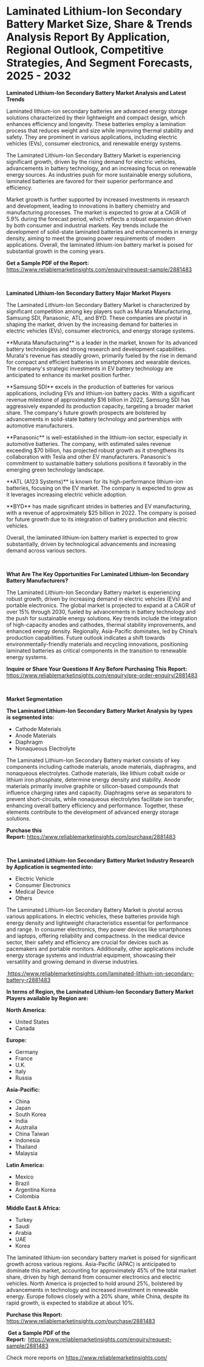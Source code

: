 <p><h1>Laminated Lithium-Ion Secondary Battery Market Size, Share & Trends Analysis Report By Application, Regional Outlook, Competitive Strategies, And Segment Forecasts, 2025 - 2032</h1></p><p><strong>Laminated Lithium-Ion Secondary Battery Market Analysis and Latest Trends</strong></p>
<p><p>Laminated lithium-ion secondary batteries are advanced energy storage solutions characterized by their lightweight and compact design, which enhances efficiency and longevity. These batteries employ a lamination process that reduces weight and size while improving thermal stability and safety. They are prominent in various applications, including electric vehicles (EVs), consumer electronics, and renewable energy systems.</p><p>The Laminated Lithium-Ion Secondary Battery Market is experiencing significant growth, driven by the rising demand for electric vehicles, advancements in battery technology, and an increasing focus on renewable energy sources. As industries push for more sustainable energy solutions, laminated batteries are favored for their superior performance and efficiency.</p><p>Market growth is further supported by increased investments in research and development, leading to innovations in battery chemistry and manufacturing processes. The market is expected to grow at a CAGR of 5.9% during the forecast period, which reflects a robust expansion driven by both consumer and industrial markets. Key trends include the development of solid-state laminated batteries and enhancements in energy density, aiming to meet the growing power requirements of modern applications. Overall, the laminated lithium-ion battery market is poised for substantial growth in the coming years.</p></p>
<p><strong>Get a Sample PDF of the Report:&nbsp;</strong> <a href="https://www.reliablemarketinsights.com/enquiry/request-sample/2881483?utm_campaign=2204&utm_medium=2&utm_source=Github&utm_content=ia&utm_term=12032025&utm_id=laminated-lithium-ion-secondary-battery">https://www.reliablemarketinsights.com/enquiry/request-sample/2881483</a></p>
<p>&nbsp;</p>
<p><strong>Laminated Lithium-Ion Secondary Battery Major Market Players</strong></p>
<p><p>The Laminated Lithium-Ion Secondary Battery Market is characterized by significant competition among key players such as Murata Manufacturing, Samsung SDI, Panasonic, ATL, and BYD. These companies are pivotal in shaping the market, driven by the increasing demand for batteries in electric vehicles (EVs), consumer electronics, and energy storage systems.</p><p>**Murata Manufacturing** is a leader in the market, known for its advanced battery technologies and strong research and development capabilities. Murata's revenue has steadily grown, primarily fueled by the rise in demand for compact and efficient batteries in smartphones and wearable devices. The company's strategic investments in EV battery technology are anticipated to enhance its market position further.</p><p>**Samsung SDI** excels in the production of batteries for various applications, including EVs and lithium-ion battery packs. With a significant revenue milestone of approximately $16 billion in 2022, Samsung SDI has aggressively expanded its production capacity, targeting a broader market share. The company's future growth prospects are bolstered by advancements in solid-state battery technology and partnerships with automotive manufacturers.</p><p>**Panasonic** is well-established in the lithium-ion sector, especially in automotive batteries. The company, with estimated sales revenue exceeding $70 billion, has projected robust growth as it strengthens its collaboration with Tesla and other EV manufacturers. Panasonic's commitment to sustainable battery solutions positions it favorably in the emerging green technology landscape.</p><p>**ATL (A123 Systems)** is known for its high-performance lithium-ion batteries, focusing on the EV market. The company is expected to grow as it leverages increasing electric vehicle adoption. </p><p>**BYD** has made significant strides in batteries and EV manufacturing, with a revenue of approximately $25 billion in 2022. The company is poised for future growth due to its integration of battery production and electric vehicles.</p><p>Overall, the laminated lithium-ion battery market is expected to grow substantially, driven by technological advancements and increasing demand across various sectors.</p></p>
<p>&nbsp;</p>
<p><strong>What Are The Key Opportunities For Laminated Lithium-Ion Secondary Battery Manufacturers?</strong></p>
<p><p>The Laminated Lithium-Ion Secondary Battery market is experiencing robust growth, driven by increasing demand in electric vehicles (EVs) and portable electronics. The global market is projected to expand at a CAGR of over 15% through 2030, fueled by advancements in battery technology and the push for sustainable energy solutions. Key trends include the integration of high-capacity anodes and cathodes, thermal stability improvements, and enhanced energy density. Regionally, Asia-Pacific dominates, led by China’s production capabilities. Future outlook indicates a shift towards environmentally-friendly materials and recycling innovations, positioning laminated batteries as critical components in the transition to renewable energy systems.</p></p>
<p><strong>Inquire or Share Your Questions If Any Before Purchasing This Report:</strong> <a href="https://www.reliablemarketinsights.com/enquiry/pre-order-enquiry/2881483?utm_campaign=2204&utm_medium=2&utm_source=Github&utm_content=ia&utm_term=12032025&utm_id=laminated-lithium-ion-secondary-battery">https://www.reliablemarketinsights.com/enquiry/pre-order-enquiry/2881483</a></p>
<p>&nbsp;</p>
<p><strong>Market Segmentation</strong></p>
<p><strong>The Laminated Lithium-Ion Secondary Battery Market Analysis by types is segmented into:</strong></p>
<p><ul><li> Cathode Materials</li><li>Anode Materials</li><li>Diaphragm</li><li>Nonaqueous Electrolyte </li></ul></p>
<p><p>The Laminated Lithium-Ion Secondary Battery market consists of key components including cathode materials, anode materials, diaphragms, and nonaqueous electrolytes. Cathode materials, like lithium cobalt oxide or lithium iron phosphate, determine energy density and stability. Anode materials primarily involve graphite or silicon-based compounds that influence charging rates and capacity. Diaphragms serve as separators to prevent short-circuits, while nonaqueous electrolytes facilitate ion transfer, enhancing overall battery efficiency and performance. Together, these elements contribute to the development of advanced energy storage solutions.</p></p>
<p><strong>Purchase this Report:&nbsp;</strong><a href="https://www.reliablemarketinsights.com/purchase/2881483?utm_campaign=2204&utm_medium=2&utm_source=Github&utm_content=ia&utm_term=12032025&utm_id=laminated-lithium-ion-secondary-battery">https://www.reliablemarketinsights.com/purchase/2881483</a></p>
<p>&nbsp;</p>
<p><strong>The Laminated Lithium-Ion Secondary Battery Market Industry Research by Application is segmented into:</strong></p>
<p><ul><li> Electric Vehicle</li><li>Consumer Electronics</li><li>Medical Device</li><li>Others </li></ul></p>
<p><p>The Laminated Lithium-Ion Secondary Battery Market is pivotal across various applications. In electric vehicles, these batteries provide high energy density and lightweight characteristics essential for performance and range. In consumer electronics, they power devices like smartphones and laptops, offering reliability and compactness. In the medical device sector, their safety and efficiency are crucial for devices such as pacemakers and portable monitors. Additionally, other applications include energy storage systems and industrial equipment, showcasing their versatility and growing demand in diverse industries.</p></p>
<p><a href="https://www.reliablemarketinsights.com/laminated-lithium-ion-secondary-battery-r2881483?utm_campaign=2204&utm_medium=2&utm_source=Github&utm_content=ia&utm_term=12032025&utm_id=laminated-lithium-ion-secondary-battery">&nbsp;https://www.reliablemarketinsights.com/laminated-lithium-ion-secondary-battery-r2881483</a></p>
<p><strong>In terms of Region, the Laminated Lithium-Ion Secondary Battery Market Players available by Region are:</strong></p>
<p>
    <p> <strong> North America: </strong>
        <ul>
            <li>United States</li>
            <li>Canada</li>
        </ul>
        </p> 
    <p> <strong> Europe: </strong>
        <ul>
            <li>Germany</li>
            <li>France</li>
            <li>U.K.</li>
            <li>Italy</li>
            <li>Russia</li>
        </ul>
        </p> 
    <p> <strong> Asia-Pacific: </strong>
        <ul>
            <li>China</li>
            <li>Japan</li>
            <li>South Korea</li>
            <li>India</li>
            <li>Australia</li>
            <li>China Taiwan</li>
            <li>Indonesia</li>
            <li>Thailand</li>
            <li>Malaysia</li>
        </ul>
        </p> 
    <p> <strong> Latin America: </strong>
        <ul>
            <li>Mexico</li>
            <li>Brazil</li>
            <li>Argentina Korea</li>
            <li>Colombia</li>
        </ul>
        </p> 
    <p> <strong> Middle East & Africa: </strong>
        <ul>
            <li>Turkey</li>
            <li>Saudi</li>
            <li>Arabia</li>
            <li>UAE</li>
            <li>Korea</li>
        </ul>
    </p>
    </p>
<p><p>The laminated lithium-ion secondary battery market is poised for significant growth across various regions. Asia-Pacific (APAC) is anticipated to dominate this market, accounting for approximately 45% of the total market share, driven by high demand from consumer electronics and electric vehicles. North America is projected to hold around 25%, bolstered by advancements in technology and increased investment in renewable energy. Europe follows closely with a 20% share, while China, despite its rapid growth, is expected to stabilize at about 10%.</p></p>
<p><strong>Purchase this Report: </strong><a href="https://www.reliablemarketinsights.com/purchase/2881483?utm_campaign=2204&utm_medium=2&utm_source=Github&utm_content=ia&utm_term=12032025&utm_id=laminated-lithium-ion-secondary-battery">https://www.reliablemarketinsights.com/purchase/2881483</a></p>
<p>&nbsp;<strong>Get a Sample PDF of the Report:&nbsp;&nbsp;</strong><a href="https://www.reliablemarketinsights.com/enquiry/request-sample/2881483?utm_campaign=2204&utm_medium=2&utm_source=Github&utm_content=ia&utm_term=12032025&utm_id=laminated-lithium-ion-secondary-battery">https://www.reliablemarketinsights.com/enquiry/request-sample/2881483</a></p>
<p><strong></strong></p>
<p>Check more reports on <a href="https://www.reliablemarketinsights.com/?utm_campaign=2204&utm_medium=2&utm_source=Github&utm_content=ia&utm_term=12032025&utm_id=laminated-lithium-ion-secondary-battery">https://www.reliablemarketinsights.com/</a></p>